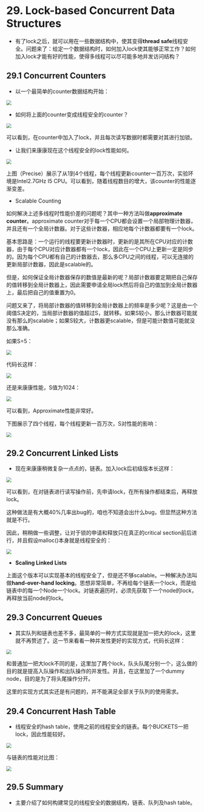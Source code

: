 # 29. Lock-based Concurrent Data Structures

- 有了lock之后，就可以用在一些数据结构中，使其变得**thread safe**线程安全。问题来了：给定一个数据结构时，如何加入lock使其能够正常工作？如何加入lock才能有好的性能，使得多线程可以尽可能多地并发访问结构？



## 29.1 Concurrent Counters

- 以一个最简单的counter数据结构开始：

<img src="https://raw.githubusercontent.com/foursevenlove/gitResource/master/Typora20220507091715.png" style="zoom:80%;" />

- 如何将上面的counter变成线程安全的counter？

<img src="https://raw.githubusercontent.com/foursevenlove/gitResource/master/Typora20220507091809.png" style="zoom:80%;" />

可以看到，在counter中加入了lock，并且每次读写数据时都需要对其进行加锁。

- 让我们来康康现在这个线程安全的lock性能如何。

<img src="https://raw.githubusercontent.com/foursevenlove/gitResource/master/Typora20220507092034.png" style="zoom:80%;" />

上图（Precise）展示了从1到4个线程，每个线程更新counter一百万次，实验环境是Intel2.7GHz I5 CPU。可以看到，随着线程数目的增大，该counter的性能逐渐变差。

- Scalable Counting

如何解决上述多线程时性能价差的问题呢？其中一种方法叫做**approximate counter**。approximate counter对于每一个CPU都会设置一个局部物理计数器，并且还有一个全局计数器。对于这些计数器，相应地每个计数器都要有一个lock。

基本思路是：一个运行的线程要更新计数器时，更新的是其所在CPU对应的计数器，由于每个CPU对应计数器都有一个lock，因此在一个CPU上更新一定是同步的。因为每个CPU都有自己的计数器去，那么多CPU之间的线程，可以无连接的更新局部计数器，因此是scalable的。

但是，如何保证全局计数器保存的数值是最新的呢？局部计数器要定期把自己保存的值转移到全局计数器上，因此需要申请全局lock然后将自己的值加到全局计数器上，最后把自己的值重置为0。

问题又来了，将局部计数器的值转移到全局计数器上的频率是多少呢？这是由一个阈值S决定的，当局部计数器的值超过S，就转移。如果S较小，那么计数器可能就没有那么的scalable；如果S较大，计数器更scalable，但是可能计数值可能就没那么准确。

如果S=5：

<img src="https://raw.githubusercontent.com/foursevenlove/gitResource/master/Typora20220507095302.png" style="zoom:80%;" />

代码长这样：

<img src="https://raw.githubusercontent.com/foursevenlove/gitResource/master/Typora20220507094913.png" style="zoom:80%;" />

还是来康康性能，S值为1024：

<img src="https://raw.githubusercontent.com/foursevenlove/gitResource/master/Typora20220507095026.png" style="zoom:80%;" />

可以看到，Approximate性能非常好。

下图展示了四个线程，每个线程更新一百万次，S对性能的影响：

<img src="https://raw.githubusercontent.com/foursevenlove/gitResource/master/Typora20220507095203.png" style="zoom:80%;" />



## 29.2 Concurrent Linked Lists

- 现在来康康稍微复杂一点点的，链表。加入lock后初级版本长这样：

<img src="https://raw.githubusercontent.com/foursevenlove/gitResource/master/Typora20220507095434.png" style="zoom:80%;" />

可以看到，在对链表进行读写操作前，先申请lock，在所有操作都结束后，再释放lock。

这种做法是有大概40%几率出bug的，咱也不知道会出什么bug，但显然这种方法就是不行。

因此，稍稍做一些调整，让对于锁的申请和释放只在真正的critical section前后进行，并且假设malloc()本身就是线程安全的：

<img src="https://raw.githubusercontent.com/foursevenlove/gitResource/master/Typora20220507100232.png" style="zoom:80%;" />

- **Scaling Linked Lists**

上面这个版本可以实现基本的线程安全了，但是还不够scalable。一种解决办法叫做**hand-over-hand locking**。思想非常简单，不再给每个链表一个lock，而是给链表中的每一个Node一个lock。对链表遍历时，必须先获取下一个node的lock，再释放当前node的lock。



## 29.3 Concurrent Queues

- 其实队列和链表也差不多，最简单的一种方式实现就是加一把大的lock，这里就不再赘述了。这一节来看看一种并发性更好的实现方式，代码长这样：

<img src="https://raw.githubusercontent.com/foursevenlove/gitResource/master/Typora20220507220228.png" style="zoom:80%;" />

和普通加一把大lock不同的是，这里加了两个lock，队头队尾分别一个，这么做的目的就是提高入队操作和出队操作的并发性。并且，在这里加了一个dummy node，目的是为了将头尾操作分开。

这里的实现方式其实还是有问题的，并不能满足全部关于队列的使用需求。

## 29.4 Concurrent Hash Table

- 线程安全的hash table，使用之前的线程安全的链表。每个BUCKETS一把lock，因此性能较好。

<img src="https://raw.githubusercontent.com/foursevenlove/gitResource/master/Typora20220507221352.png" style="zoom:80%;" />

与链表的性能对比图：

<img src="https://raw.githubusercontent.com/foursevenlove/gitResource/master/Typora20220507221504.png" style="zoom:80%;" />

## 29.5 Summary

- 主要介绍了如何构建常见的线程安全的数据结构，链表、队列及hash table。